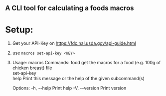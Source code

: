 ## A CLI tool for calculating a foods macros ###

# Setup: 
1. Get your API-Key on https://fdc.nal.usda.gov/api-guide.html
2. use `macros set-api-key <KEY>`
3. Usage: macros <COMMAND>
    Commands:
    food         get the macros for a food (e.g. 100g of chicken breast)
    file         
    set-api-key  
    help         Print this message or the help of the given subcommand(s)

    Options:
    -h, --help     Print help
    -V, --version  Print version